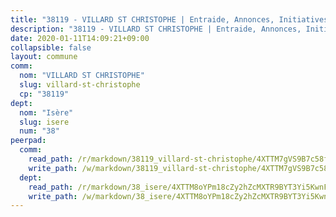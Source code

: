 ```yaml
---
title: "38119 - VILLARD ST CHRISTOPHE | Entraide, Annonces, Initiatives"
description: "38119 - VILLARD ST CHRISTOPHE | Entraide, Annonces, Initiatives"
date: 2020-01-11T14:09:21+09:00
collapsible: false
layout: commune
comm:
  nom: "VILLARD ST CHRISTOPHE"
  slug: villard-st-christophe
  cp: "38119"
dept:
  nom: "Isère"
  slug: isere
  num: "38"
peerpad:
  comm:
    read_path: /r/markdown/38119_villard-st-christophe/4XTTM7gVS9B7c58fe3ZfYT1CYmxCzzUrcVmMZu6SktqNBUbKJ
    write_path: /w/markdown/38119_villard-st-christophe/4XTTM7gVS9B7c58fe3ZfYT1CYmxCzzUrcVmMZu6SktqNBUbKJ-K3TgTyePNZgvNU6649obgMLvschcPxjUCo6c7qGUgqsFZn7xgkPtgACKpujpoDAC9t3bLGuLWVRKM2fvNM4fvMLndvECHwpTkjeswcYR13AanEE3pNbxYm2FBEt6wXeG8mi32Jon
  dept:
    read_path: /r/markdown/38_isere/4XTTM8oYPm18cZy2hZcMXTR9BYT3Yi5KwnFvpXu1TXaRq7Q3V
    write_path: /w/markdown/38_isere/4XTTM8oYPm18cZy2hZcMXTR9BYT3Yi5KwnFvpXu1TXaRq7Q3V-K3TgUoSzs2JpJwfbzBvgU8N95mHo7JXz7NbEctNRM3EDb2iYHA4maKm3pRQwmboULLPnLFTEhRgTawPTWpmxTxKbTwDgAEzA9tUHjpudQTWdKWfdVSegAo77eCwhXTaVG7AyUZEs
---
```


